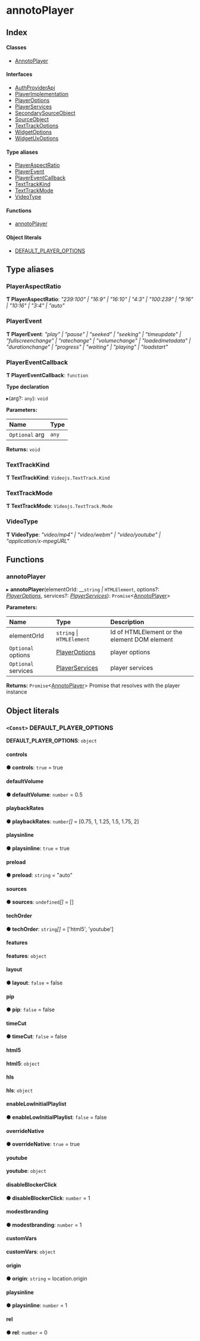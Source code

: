 # annotoPlayer

## Index

#### Classes

* [AnnotoPlayer](annotoplayer.annotoplayer-1.md)

#### Interfaces

* [AuthProviderApi](annotoplayer.authproviderapi.md)
* [PlayerImplementation](annotoplayer.playerimplementation.md)
* [PlayerOptions](annotoplayer.playeroptions.md)
* [PlayerServices](annotoplayer.playerservices.md)
* [SecondarySourceObject](annotoplayer.secondarysourceobject.md)
* [SourceObject](annotoplayer.sourceobject.md)
* [TextTrackOptions](annotoplayer.texttrackoptions.md)
* [WidgetOptions](annotoplayer.widgetoptions.md)
* [WidgetUxOptions](annotoplayer.widgetuxoptions.md)

#### Type aliases

* [PlayerAspectRatio](./#playeraspectratio)
* [PlayerEvent](./#playerevent)
* [PlayerEventCallback](./#playereventcallback)
* [TextTrackKind](./#texttrackkind)
* [TextTrackMode](./#texttrackmode)
* [VideoType](./#videotype)

#### Functions

* [annotoPlayer](./#annotoplayer-2)

#### Object literals

* [DEFAULT\_PLAYER\_OPTIONS](./#default_player_options)

## Type aliases

### PlayerAspectRatio <a id="playeraspectratio"></a>

**Ƭ PlayerAspectRatio**:  _"239:100" \| "16:9" \| "16:10" \| "4:3" \| "100:239" \| "9:16" \| "10:16" \| "3:4" \| "auto"_ 

### PlayerEvent <a id="playerevent"></a>

**Ƭ PlayerEvent**:  _"play" \| "pause" \| "seeked" \| "seeking" \| "timeupdate" \| "fullscreenchange" \| "ratechange" \| "volumechange" \| "loadedmetadata" \| "durationchange" \| "progress" \| "waiting" \| "playing" \| "loadstart"_ 

### PlayerEventCallback <a id="playereventcallback"></a>

**Ƭ PlayerEventCallback**: `function`

**Type declaration**

▸\(arg?: `any`\): `void`

**Parameters:**

| Name | Type |
| :--- | :--- |
| `Optional` arg | `any` |

**Returns:** `void`

### TextTrackKind <a id="texttrackkind"></a>

**Ƭ TextTrackKind**: `Videojs.TextTrack.Kind`

### TextTrackMode <a id="texttrackmode"></a>

**Ƭ TextTrackMode**: `Videojs.TextTrack.Mode`

### VideoType <a id="videotype"></a>

**Ƭ VideoType**:  _"video/mp4" \| "video/webm" \| "video/youtube" \| "application/x-mpegURL"_ 

## Functions

### annotoPlayer <a id="annotoplayer-2"></a>

▸ **annotoPlayer**\(elementOrId:  __`string` _\|_ `HTMLElement`, options?: [_PlayerOptions_](annotoplayer.playeroptions.md), services?: [_PlayerServices_](annotoplayer.playerservices.md)\): `Promise`&lt;[AnnotoPlayer](annotoplayer.annotoplayer-1.md)&gt;

**Parameters:**

| Name | Type | Description |
| :--- | :--- | :--- |
| elementOrId | `string` \| `HTMLElement` | Id of HTMLElement or the element DOM element |
| `Optional` options | [PlayerOptions](annotoplayer.playeroptions.md) | player options |
| `Optional` services | [PlayerServices](annotoplayer.playerservices.md) | player services |

**Returns:** `Promise`&lt;[AnnotoPlayer](annotoplayer.annotoplayer-1.md)&gt; Promise that resolves with the player instance

## Object literals

### `<Const>` DEFAULT\_PLAYER\_OPTIONS <a id="default_player_options"></a>

**DEFAULT\_PLAYER\_OPTIONS**: `object`

#### controls <a id="default_player_options.controls"></a>

**● controls**: `true` = true

#### defaultVolume <a id="default_player_options.defaultvolume"></a>

**● defaultVolume**: `number` = 0.5

#### playbackRates <a id="default_player_options.playbackrates"></a>

**● playbackRates**: `number`_\[\]_ = \[0.75, 1, 1.25, 1.5, 1.75, 2\]

#### playsinline <a id="default_player_options.playsinline"></a>

**● playsinline**: `true` = true

#### preload <a id="default_player_options.preload"></a>

**● preload**: `string` = "auto"

#### sources <a id="default_player_options.sources"></a>

**● sources**: `undefined`_\[\]_ = \[\]

#### techOrder <a id="default_player_options.techorder"></a>

**● techOrder**: `string`_\[\]_ = \['html5', 'youtube'\]

#### features <a id="default_player_options.features"></a>

**features**: `object`

#### layout <a id="default_player_options.features.layout"></a>

**● layout**: `false` = false

#### pip <a id="default_player_options.features.pip"></a>

**● pip**: `false` = false

#### timeCut <a id="default_player_options.features.timecut"></a>

**● timeCut**: `false` = false

#### html5 <a id="default_player_options.html5"></a>

**html5**: `object`

#### hls <a id="default_player_options.html5.hls"></a>

**hls**: `object`

#### enableLowInitialPlaylist <a id="default_player_options.html5.hls.enablelowinitialplaylist"></a>

**● enableLowInitialPlaylist**: `false` = false

#### overrideNative <a id="default_player_options.html5.hls.overridenative"></a>

**● overrideNative**: `true` = true

#### youtube <a id="default_player_options.youtube"></a>

**youtube**: `object`

#### disableBlockerClick <a id="default_player_options.youtube.disableblockerclick"></a>

**● disableBlockerClick**: `number` = 1

#### modestbranding <a id="default_player_options.youtube.modestbranding"></a>

**● modestbranding**: `number` = 1

#### customVars <a id="default_player_options.youtube.customvars"></a>

**customVars**: `object`

#### origin <a id="default_player_options.youtube.customvars.origin"></a>

**● origin**: `string` = location.origin

#### playsinline <a id="default_player_options.youtube.customvars.playsinline-1"></a>

**● playsinline**: `number` = 1

#### rel <a id="default_player_options.youtube.customvars.rel"></a>

**● rel**: `number` = 0

